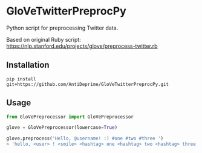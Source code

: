 # GloVeTwitterPreprocPy
Python script for preprocessing Twitter data.

Based on original Ruby script: https://nlp.stanford.edu/projects/glove/preprocess-twitter.rb

## Installation 
`pip install git+https://github.com/AntiDeprime/GloVeTwitterPreprocPy.git`

## Usage

```python
from GloVePreprocessor import GloVePreprocessor

glove = GloVePreprocessor(lowercase=True)

glove.preprocess('Hello, @username! :) #one #two #three ')
> 'hello, <user> ! <smile> <hashtag> one <hashtag> two <hashtag> three'

```
